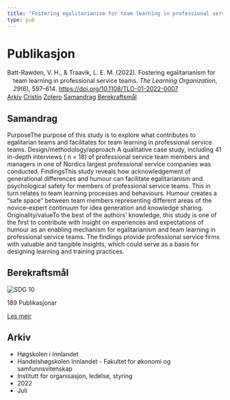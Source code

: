 ```yaml
---
title: "Fostering egalitarianism for team learning in professional service teams"
type: pub
---
```

<h1>Publikasjon</h1>
<article id="csl-bib-container-US5EP9SU" class="csl-bib-container">
  <div class="csl-bib-body" style="line-height: 1.35; padding-left: 1em; text-indent:-1em;">
  <div class="csl-entry">Batt-Rawden, V. H., &amp; Traavik, L. E. M. (2022). Fostering egalitarianism for team learning in professional service teams. <i>The Learning Organization</i>, <i>29</i>(6), 597&#x2013;614. <a href="https://doi.org/10.1108/TLO-01-2022-0007">https://doi.org/10.1108/TLO-01-2022-0007</a></div>
</div>
  <div class="csl-bib-buttons">
    <a href="#taxonomy-article-US5EP9SU" class="csl-bib-button">Arkiv</a>
    <a href="https://app.cristin.no/results/show.jsf?id=2039491" alt="Cristin URL" class="csl-bib-button">Cristin</a>
    <a href="http://zotero.org/groups/5022929/items/US5EP9SU" alt="Zotero URL" class="csl-bib-button">Zotero</a>
    <a href="#abstract-article-US5EP9SU" class="csl-bib-button">Samandrag</a>
    <a href="#sdg-article-US5EP9SU" class="csl-bib-button">Berekraftsmål</a>
  </div>
  <div id="csl-bib-meta-container-US5EP9SU"></div>
</article>
<div id="csl-bib-meta-US5EP9SU" class="csl-bib-meta">
  <article id="abstract-article-US5EP9SU" class="abstract-article">
    <h1>Samandrag</h1>
    PurposeThe purpose of this study is to explore what contributes to egalitarian teams and facilitates for team learning in professional service teams. Design/methodology/approach A qualitative case study, including 41 in-depth interviews ( n = 18) of professional service team members and managers in one of Nordics largest professional service companies was conducted. FindingsThis study reveals how acknowledgement of generational differences and humour can facilitate egalitarianism and psychological safety for members of professional service teams. This in turn relates to team learning processes and behaviours. Humour creates a “safe space” between team members representing different areas of the novice–expert continuum for idea generation and knowledge sharing. Originality/valueTo the best of the authors’ knowledge, this study is one of the first to contribute with insight on experiences and expectations of humour as an enabling mechanism for egalitarianism and team learning in professional service teams. The findings provide professional service firms with valuable and tangible insights, which could serve as a basis for designing learning and training practices.
  </article>
  <article id="sdg-article-US5EP9SU" class="sdg-article">
    <h1>Berekraftsmål</h1>
    <div class="sdg-container"><div id="sdg10" class="sdg">
<img src="{{< params subfolder >}}images/sdg/sdg10_no.png" class="image" alt="SDG 10">
<div class="sdg-overlay">
<p class="sdg-publication-count"><span>189</span> Publikasjonar</p>
<p><a href="https://www.fn.no/om-fn/fns-baerekraftsmaal/mindre-ulikhet?lang=nno-NO" class="sdg-read-more">Les meir</a></p>
</div>
</div></div>
  </article>
  <article id="taxonomy-article-US5EP9SU" class="taxonomy-article">
    <h1>Arkiv</h1>
    <ul>
      <li>Høgskolen i Innlandet</li>
      <li>Handelshøgskolen Innlandet - Fakultet for økonomi og samfunnsvitenskap</li>
      <li>Institutt for organisasjon, ledelse, styring</li>
      <li>2022</li>
      <li>Juli</li>
    </ul>
  </article>
</div>
